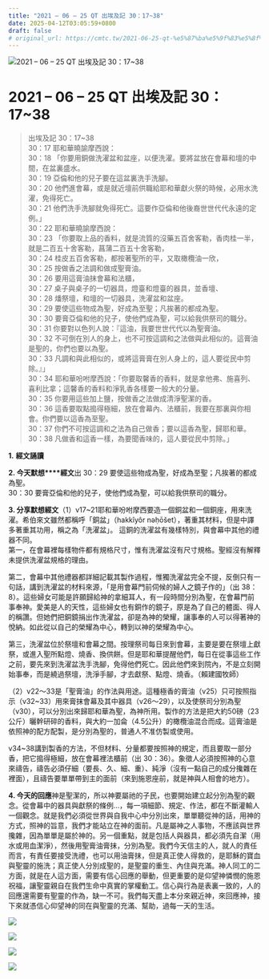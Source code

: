 ```yaml
---
title: "2021 – 06 – 25 QT 出埃及記 30：17~38"
date: 2025-04-12T03:05:59+0800
draft: false
# original_url: https://cmtc.tw/2021-06-25-qt-%e5%87%ba%e5%9f%83%e5%8f%8a%e8%a8%98-30%ef%bc%9a1738
---
```


![2021 – 06 – 25 QT 出埃及記 30：17\~38](/images/qt.jpg   "2021 – 06 – 25 QT 出埃及記 30：17\~38")

# 2021 – 06 – 25 QT 出埃及記 30：17\~38

> 出埃及記 30：17\~38  
> 30：17 耶和華曉諭摩西說：  
> 30：18 「你要用銅做洗濯盆和盆座，以便洗濯。要將盆放在會幕和壇的中間，在盆裏盛水。  
> 30：19 亞倫和他的兒子要在這盆裏洗手洗腳。  
> 30：20 他們進會幕，或是就近壇前供職給耶和華獻火祭的時候，必用水洗濯，免得死亡。  
> 30：21 他們洗手洗腳就免得死亡。這要作亞倫和他後裔世世代代永遠的定例。」  
> 30：22 耶和華曉諭摩西說：  
> 30：23 「你要取上品的香料，就是流質的沒藥五百舍客勒，香肉桂一半，就是二百五十舍客勒，菖蒲二百五十舍客勒，  
> 30：24 桂皮五百舍客勒，都按著聖所的平，又取橄欖油一欣，  
> 30：25 按做香之法調和做成聖膏油。  
> 30：26 要用這膏油抹會幕和法櫃，  
> 30：27 桌子與桌子的一切器具，燈臺和燈臺的器具，並香壇、  
> 30：28 燔祭壇，和壇的一切器具，洗濯盆和盆座。  
> 30：29 要使這些物成為聖，好成為至聖；凡挨著的都成為聖。  
> 30：30 要膏亞倫和他的兒子，使他們成為聖，可以給我供祭司的職分。  
> 30：31 你要對以色列人說：『這油，我要世世代代以為聖膏油。  
> 30：32 不可倒在別人的身上，也不可按這調和之法做與此相似的。這膏油是聖的，你們也要以為聖。  
> 30：33 凡調和與此相似的，或將這膏膏在別人身上的，這人要從民中剪除。』」  
> 30：34 耶和華吩咐摩西說：「你要取馨香的香料，就是拿他弗、施喜列、喜利比拿；這馨香的香料和淨乳香各樣要一般大的分量。  
> 30：35 你要用這些加上鹽，按做香之法做成清淨聖潔的香。  
> 30：36 這香要取點搗得極細，放在會幕內、法櫃前，我要在那裏與你相會。你們要以這香為至聖。  
> 30：37 你們不可按這調和之法為自己做香；要以這香為聖，歸耶和華。  
> 30：38 凡做香和這香一樣，為要聞香味的，這人要從民中剪除。」

**1.** **經文誦讀**

**2. 今天默想****經文**出 30：29 要使這些物成為聖，好成為至聖；凡挨著的都成為聖。  
30：30 要膏亞倫和他的兒子，使他們成為聖，可以給我供祭司的職分。

**3. 分享默想經文**（1）v17\~21耶和華吩咐摩西要造一個銅盆和一個銅座，用來洗濯。希伯來文雖然都稱呼「銅盆」（hakkîyôr nǝḥōšet），著重其材料，但是中譯多著重其功用，稱之為「洗濯盆」。 這銅的洗濯盆有幾樣特別，與會幕中其他的禮器不同。  
第一，在會幕裡每樣物件都有規格尺寸，惟有洗濯盆沒有尺寸規格。聖經沒有解釋未提供洗濯盆規格的理由。

第二，會幕中其他禮器都詳細記載其製作過程，惟獨洗濯盆完全不提，反倒只有一句話，講到洗濯盆的材料來源，「是用會幕門前伺候的婦人之鏡子作的」（出 38：8）。這些婦女可能是許願歸給神的拿細耳人，有一段時間分別為聖，在會幕門前事奉神。愛美是人的天性，這些婦女也有銅作的鏡子，原是為了自己的體面、得人的稱讚。但她們把銅鏡捐出作洗濯盆，卻是為神的榮耀，讓事奉的人可以得著神的悅納。如此從以自己的榮耀為中心，轉到以神的榮耀為中心。

第三，洗濯盆位於祭壇和會幕之間。按理祭司每日來到會幕，主要是要在祭壇上獻祭，或進入聖所點燈、燒香、換供餅。但是耶和華提醒他們，每日在從事這些工作之前，要先來到洗濯盆洗手洗腳，免得他們死亡。因此他們來到院內，不是立刻開始事奉，而是繞過祭壇，洗淨手腳，才去獻祭、點燈、燒香。（賴建國牧師）

（2）v22～33是「聖膏油」的作法與用途。這種極香的膏油（v25）只可按照指示（v32\~33）用來膏抹會幕及其中器具（v26～29），以及使祭司分別為聖（v30），可以分別出來歸耶和華為聖，為神所用。製作的方法是把大約50磅（23公斤）曬幹研碎的香料，與大約一加侖（4.5公升）的橄欖油混合而成。這膏油是依照神的配方配製，是分別為聖的，普通人不准仿製或使用。

v34\~38講到製香的方法，不但材料、分量都要按照神的規定，而且要取一部分香，把它搗得極細，放在會幕裡法櫃前（出 30：36）。象徵人必須按照神的心意來禱告，禱告必須仔細（要長、久、細、重）、純淨（沒有一點自己的成分攙雜在裡面），且禱告要單單帶到主的面前（來到施恩座前，就是神與人相會的地方）。

**4. 今天的回應**神是聖潔的，所以神要屬祂的子民，也要開始建立起分別為聖的觀念。從會幕中的器具與獻祭的條例…，每一項細節、規定、作法，都在不斷灌輸人一個觀念。就是我們必須從世界與自我中心中分別出來，單單聽從神的話，用神的方式，照神的旨意，我們才能站立在神的面前。凡是屬神之人事物，不應該與世界攙雜，因為單單是屬於神的。另一個重點，就是包括人與器具，都必須先自潔（用水或用血潔淨），然後用聖膏油膏抹，分別為聖。我們今天信主的人，就人的責任而言，有責任要接受洗禮，也可以用油膏抹，但是真正使人得救的，是耶穌的寶血與聖靈的施洗；真正使人分別成聖的，是聖靈的重生、內住與充滿。神人同工的二方面，就是在人這方面，需要有信心回應的舉動，但更重要的是仰望神憐憫的施恩祝福，讓聖靈親自在我們生命中真實的掌權動工。信心與行為是表裏一致的，人的回應還需要有聖靈的作為，缺一不可。我們每天盡上本分來親近神，來回應神，接下來就憑信心仰望神的同在與聖靈的充滿、幫助，過每一天的生活。

![](/images/202106251.png)

![](/images/202106252.jpg)

![](/images/202106253.jpg)

![](/images/202106254.jpg)